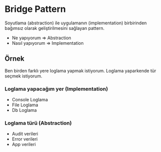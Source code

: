 ﻿# Bridge Pattern
Soyutlama (abstraction) ile uygulamanın (implementation) birbirinden bağımsız olarak geliştirilmesini sağlayan pattern.

- Ne yapıyorum => Abstraction
- Nasıl yapıyorum => Implementation

## Örnek
Ben birden farklı yere loglama yapmak istiyorum. Loglama yaparkende tür seçmek istiyorum. 

### Loglama yapacağım yer (Implementation)
- Console Loglama
- File Loglama
- Db Loglama

### Loglama türü (Abstraction)
- Audit verileri
- Error verileri
- App verileri
